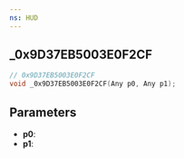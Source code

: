 ```yaml
---
ns: HUD
---
```

## _0x9D37EB5003E0F2CF

```c
// 0x9D37EB5003E0F2CF
void _0x9D37EB5003E0F2CF(Any p0, Any p1);
```

## Parameters
* **p0**:
* **p1**:
